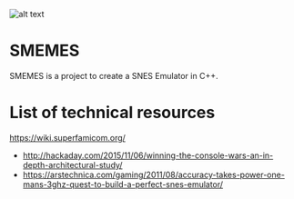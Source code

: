 ![alt text](http://logonoid.com/images/super-nintendo-logo.png)
# SMEMES
SMEMES is a project to create a SNES Emulator in C++.

# List of technical resources

https://wiki.superfamicom.org/
* http://hackaday.com/2015/11/06/winning-the-console-wars-an-in-depth-architectural-study/
* https://arstechnica.com/gaming/2011/08/accuracy-takes-power-one-mans-3ghz-quest-to-build-a-perfect-snes-emulator/
